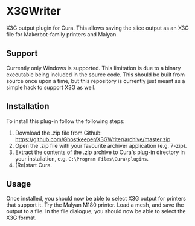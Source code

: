 # X3GWriter
X3G output plugin for Cura. This allows saving the slice output as an X3G file for Makerbot-family printers and Malyan.

## Support
Currently only Windows is supported. This limitation is due to a binary executable being included in the source code. This should be built from source once upon a time, but this repository is currently just meant as a simple hack to support X3G as well.

## Installation
To install this plug-in follow the following steps:
1. Download the .zip file from Github: https://github.com/Ghostkeeper/X3GWriter/archive/master.zip
2. Open the .zip file with your favourite archiver application (e.g. 7-zip).
3. Extract the contents of the .zip archive to Cura's plug-in directory in your installation, e.g. `C:\Program Files\Cura\plugins`.
4. (Re)start Cura.

## Usage
Once installed, you should now be able to select X3G output for printers that support it. Try the Malyan M180 printer. Load a mesh, and save the output to a file. In the file dialogue, you should now be able to select the X3G format.